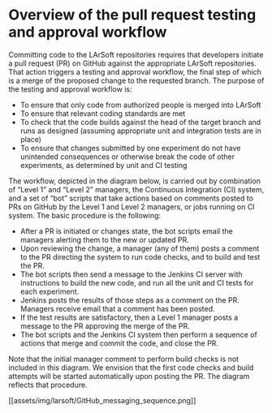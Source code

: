 # Overview of the pull request testing and approval workflow

Committing code to the LArSoft repositories requires that developers initiate a pull request (PR) on GitHub against the appropriate LArSoft repositories. That action triggers a testing and approval workflow, the final step of which is a merge of the proposed change to the requested branch. The purpose of the testing and approval workflow is:

-   To ensure that only code from authorized people is merged into LArSoft
-   To ensure that relevant coding standards are met
-   To check that the code builds against the head of the target branch and runs as designed (assuming appropriate unit and integration tests are in place)
-   To ensure that changes submitted by one experiment do not have unintended consequences or otherwise break the code of other experiments, as determined by unit and CI testing

The workflow, depicted in the diagram below, is carried out by combination of “Level 1” and “Level 2” managers, the Continuous Integration (CI) system, and a set of “bot” scripts that take actions based on comments posted to PRs on GitHub by the Level 1 and Level 2 managers, or jobs running on CI system. The basic procedure is the following:

-   After a PR is initiated or changes state, the bot scripts email the managers alerting them to the new or updated PR.
-   Upon reviewing the change, a manager (any of them) posts a comment to the PR directing the system to run code checks, and to build and test the PR.
-   The bot scripts then send a message to the Jenkins CI server with instructions to build the new code, and run all the unit and CI tests for each experiment.
-   Jenkins posts the results of those steps as a comment on the PR. Managers receive email that a comment has been posted.
-   If the test results are satisfactory, then a Level 1 manager posts a message to the PR approving the merge of the PR.
-   The bot scripts and the Jenkins CI system then perform a sequence of actions that merge and commit the code, and close the PR.

Note that the initial manager comment to perform build checks is not included in this diagram. We envision that the first code checks and build attempts will be started automatically upon posting the PR. The diagram reflects that procedure.

[[assets/img/larsoft/GitHub_messaging_sequence.png]]
